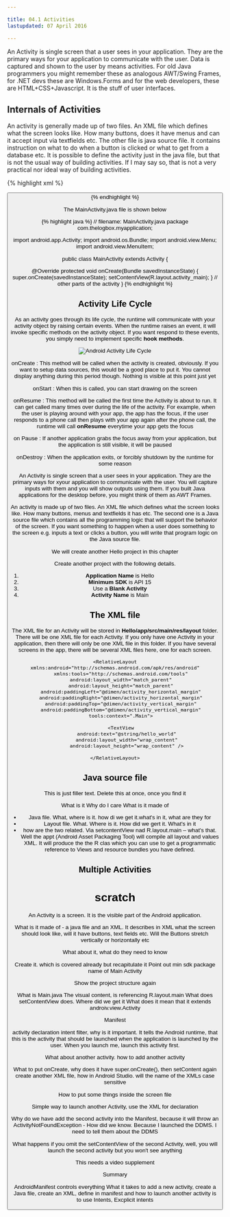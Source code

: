 ```yaml
---

title: 04.1 Activities
lastupdated: 07 April 2016

---
```



An Activity is single screen that a user sees in your application. They are the primary ways for your application to communicate with the user. Data is captured and shown to the user by means activities.  For old Java programmers you might remember these as analogous AWT/Swing Frames, for .NET devs these are Windows.Forms and for the web developers, these are HTML+CSS+Javascript. It is the stuff of user interfaces.



## Internals of Activities

An activity is generally made up of two files. An XML file which defines what the screen looks like. How many buttons, does it have menus and can it accept input via textfields etc. The other file is java source file. It contains instruction on what to do when a button is clicked or what to get from a database etc. It is possible to define the activity just in the java file, but that is not the usual way of building activities. If I 
may say so, that is not a very practical nor ideal way of building activities.  

{% highlight xml %}
<RelativeLayout xmlns:android="http://schemas.android.com/apk/res/android"
                xmlns:tools="http://schemas.android.com/tools"
                android:layout_width="match_parent"
                android:layout_height="match_parent"
                android:paddingLeft="@dimen/activity_horizontal_margin"
                android:paddingRight="@dimen/activity_horizontal_margin"
                android:paddingTop="@dimen/activity_vertical_margin"
                android:paddingBottom="@dimen/activity_vertical_margin"
                tools:context=".MainActivity">

  <Button
    android:layout_width="wrap_content"
    android:layout_height="wrap_content"
    android:text="New Button"
    android:id="@+id/button"
    android:layout_alignParentTop="true"
    android:layout_centerHorizontal="true"
    android:layout_marginTop="90dp"/>
</RelativeLayout>
{% endhighlight %}




The MainActivity.java file is shown below

{% highlight java %}
// filename: MainActivity.java
package com.thelogbox.myapplication;

import android.app.Activity;
import android.os.Bundle;
import android.view.Menu;
import android.view.MenuItem;


public class MainActivity extends Activity {

  @Override
  protected void onCreate(Bundle savedInstanceState) {
    super.onCreate(savedInstanceState);
    setContentView(R.layout.activity_main);
  }
  // other parts of the activity
}
{% endhighlight %}




## Activity Life Cycle

As an activity goes through its life cycle, the runtime will communicate with your activity object by raising certain events. When the runtime raises an event, it will invoke specific methods on the activity object. If you want respond to these events, you simply need to implement specific **hook methods**.  

![Android Activity Life Cycle](images/activity_lifecycle.png)

onCreate
: This method will be called when the activity is created, obviously.  If you want to setup data sources, this would be a good place to put it. You cannot display anything during this period though. Nothing is visible at this point just yet

onStart
: When this is called, you can start drawing on the screen 

onResume
: This method will be called the first time the Activity is about to run. It can get called many times over during the life of the activity. For example, when the user is playing around with your app, the app has the focus, if the user responds to a phone call then plays with your app again after the phone call, the runtime will call **onResume** everytime your app gets the focus

on Pause
: If another application grabs the focus away from your application, but the application is still visible, it will be paused

onDestroy
: When the application exits, or forcibly shutdown by the runtime for some reason







An Activity is single screen that a user sees in your application. They are the primary ways for xyour application to communicate with the user. You will capture inputs with them and you will show outputs using them. If you  built Java applications for the desktop before, you might think of them as AWT Frames. 

An activity is made up of two files. An XML file which defines what the screen looks like. How many buttons, menus and textfields it has etc. The second one is a Java source file which contains all the programming logic that will support the behavior of the screen. If you want something to happen when a user does something to the screen e.g. inputs a text or clicks a button, you will write that program logic on the Java source file.

We will create another Hello project in this chapter

Create another project with the following details.

1.  **Application Name** is Hello
2.  **Minimum SDK** is API 15
3.  Use a **Blank Activity**
4.  **Activity Name** is Main

## The XML file

The XML file for an Activity will be stored in **Hello/app/src/main/res/layout** folder. There will be one XML file for each Activity. If you only have one Activity in your application, then there will only be one XML file in this folder. If you have several screens in the app, there will be several XML files here, one for each screen. 

~~~
<RelativeLayout xmlns:android="http://schemas.android.com/apk/res/android"
    xmlns:tools="http://schemas.android.com/tools"
    android:layout_width="match_parent"
    android:layout_height="match_parent"
    android:paddingLeft="@dimen/activity_horizontal_margin"
    android:paddingRight="@dimen/activity_horizontal_margin"
    android:paddingTop="@dimen/activity_vertical_margin"
    android:paddingBottom="@dimen/activity_vertical_margin"
    tools:context=".Main">

    <TextView
        android:text="@string/hello_world"
        android:layout_width="wrap_content"
        android:layout_height="wrap_content" />

</RelativeLayout>
~~~


## Java source file

This is just filler text. Delete this at once, once you find it

What is it
Why do I care
What is it made of

-   Java file. What, where is it. how di we get it.what's in it, what are they for
-   Layout file. What. Where is it. How did we gert it. What's in it
-   how are the two related. Via setcontentView nad R.layout.main &#x2013; what's that. Well the appt (Android Asset Packaging Tool) will compile all layout and values XML. It will produce the the R clas which you can use to get a programmatic reference to Views and resource bundles you have defined.

## Multiple Activities

# scratch

An Activity is a screen. It is the visible part of the Android application. 

What is it made of - a java file and an XML. It describes in XML what the screen should look like, will it have buttons, text fields etc. Will the Buttons stretch vertically or horizontally etc

What about it, what do they need to know

Create it. which is covered already but recapitulate it
Point out min sdk
package
name of Main Activity

Show the project structure again

What is Main.java
The visual content, is referencing R.layout.main 
What does setContentView does. Where did we get it
What does it mean that it extends androiv.view.Activity

Manifest

activity declaration
  intent filter, why is it important. It tells the Android runtime, that this is the activity that should be launched when the application is launched by the user. When you launch me, launch this activity first.

What about another activity.
  how to add another activity

What to put
 onCreate, why does it have super.onCreate(), then setContent again
 create another XML file, how in Android Studio. will the name of the XMLs case sensitive

How to put some things inside the screen file

Simple way to launch another Activity, use the XML for declaration

Why do we have add the second activity into the Manifest, because it will throw an ActivityNotFoundException - How did we know. Because I launched the DDMS. I need to tell them about the DDMS

What happens if you omit the setContentView of the second Activity, well, you will launch the second activity but you won't see anything

This needs a video supplement

Summary

AndroidManifest controls everything
What it takes to add a new activity, create a Java file, create an XML, define in manifest and how to launch another activity is to use Intents, Excplicit intents

